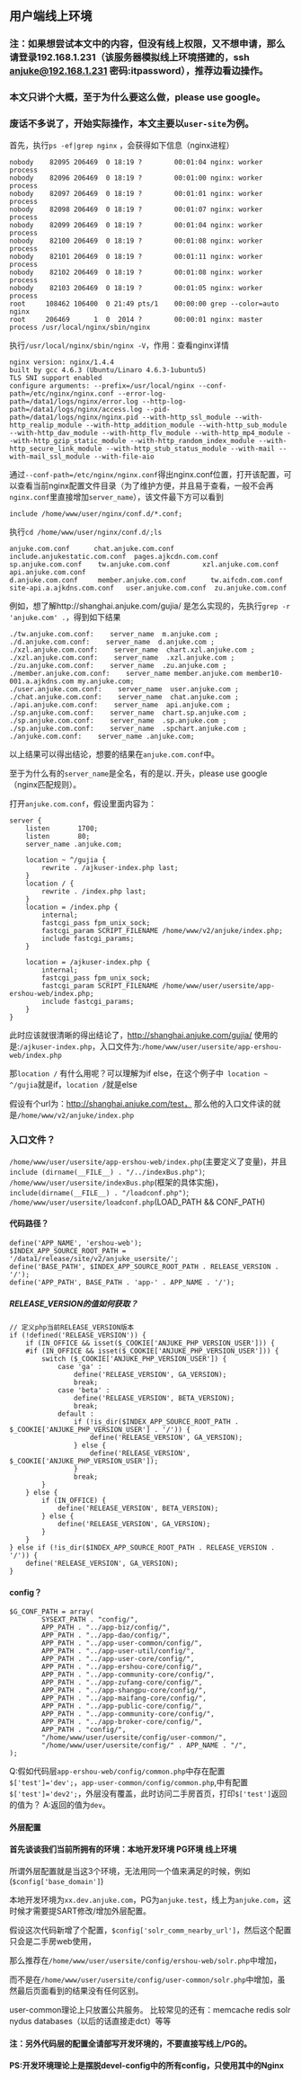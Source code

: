 ## 用户端线上环境 ##
### 注：如果想尝试本文中的内容，但没有线上权限，又不想申请，那么请登录192.168.1.231（该服务器模拟线上环境搭建的，ssh anjuke@192.168.1.231  密码:itpassword），推荐边看边操作。
### 本文只讲个大概，至于为什么要这么做，please use google。
### 废话不多说了，开始实际操作，本文主要以`user-site`为例。
首先，执行`ps -ef|grep nginx` ，会获得如下信息（nginx进程）

    nobody    82095 206469  0 18:19 ?        00:01:04 nginx: worker process
    nobody    82096 206469  0 18:19 ?        00:01:00 nginx: worker process
    nobody    82097 206469  0 18:19 ?        00:01:01 nginx: worker process
    nobody    82098 206469  0 18:19 ?        00:01:07 nginx: worker process
    nobody    82099 206469  0 18:19 ?        00:01:04 nginx: worker process
    nobody    82100 206469  0 18:19 ?        00:01:08 nginx: worker process
    nobody    82101 206469  0 18:19 ?        00:01:11 nginx: worker process
    nobody    82102 206469  0 18:19 ?        00:01:08 nginx: worker process
    nobody    82103 206469  0 18:19 ?        00:01:05 nginx: worker process
    root     108462 106400  0 21:49 pts/1    00:00:00 grep --color=auto nginx
    root     206469      1  0  2014 ?        00:00:01 nginx: master process /usr/local/nginx/sbin/nginx

执行`/usr/local/nginx/sbin/nginx -V`，作用：查看nginx详情

    nginx version: nginx/1.4.4
    built by gcc 4.6.3 (Ubuntu/Linaro 4.6.3-1ubuntu5)
    TLS SNI support enabled
    configure arguments: --prefix=/usr/local/nginx --conf-path=/etc/nginx/nginx.conf --error-log-path=/data1/logs/nginx/error.log --http-log-path=/data1/logs/nginx/access.log --pid-path=/data1/logs/nginx/nginx.pid --with-http_ssl_module --with-http_realip_module --with-http_addition_module --with-http_sub_module --with-http_dav_module --with-http_flv_module --with-http_mp4_module --with-http_gzip_static_module --with-http_random_index_module --with-http_secure_link_module --with-http_stub_status_module --with-mail --with-mail_ssl_module --with-file-aio

通过`--conf-path=/etc/nginx/nginx.conf`得出nginx.conf位置，打开该配置，可以查看当前nginx配置文件目录（为了维护方便，并且易于查看，一般不会再`nginx.conf`里直接增加`server_name`），该文件最下方可以看到

    include /home/www/user/nginx/conf.d/*.conf;

执行`cd /home/www/user/nginx/conf.d/;ls`

    anjuke.com.conf      chat.anjuke.com.conf      include.anjukestatic.com.conf  pages.ajkcdn.com.conf
    sp.anjuke.com.conf    tw.anjuke.com.conf        xzl.anjuke.com.conf    api.anjuke.com.conf
    d.anjuke.com.conf     member.anjuke.com.conf      tw.aifcdn.com.conf
    site-api.a.ajkdns.com.conf   user.anjuke.com.conf  zu.anjuke.com.conf  

例如，想了解http://shanghai.anjuke.com/gujia/ 是怎么实现的，先执行`grep -r 'anjuke.com' .`，得到如下结果

    ./tw.anjuke.com.conf:    server_name  m.anjuke.com ;
    ./d.anjuke.com.conf:    server_name  d.anjuke.com ;
    ./xzl.anjuke.com.conf:    server_name  chart.xzl.anjuke.com ;
    ./xzl.anjuke.com.conf:    server_name  .xzl.anjuke.com ;
    ./zu.anjuke.com.conf:    server_name  .zu.anjuke.com ;
    ./member.anjuke.com.conf:    server_name member.anjuke.com member10-001.a.ajkdns.com my.anjuke.com;
    ./user.anjuke.com.conf:    server_name  user.anjuke.com ;
    ./chat.anjuke.com.conf:    server_name  chat.anjuke.com ;
    ./api.anjuke.com.conf:    server_name  api.anjuke.com ;
    ./sp.anjuke.com.conf:    server_name  chart.sp.anjuke.com ;
    ./sp.anjuke.com.conf:    server_name  .sp.anjuke.com ;
    ./sp.anjuke.com.conf:    server_name  .spchart.anjuke.com ;
    ./anjuke.com.conf:    server_name .anjuke.com;

以上结果可以得出结论，想要的结果在`anjuke.com.conf`中。

至于为什么有的`server_name`是全名，有的是以`.`开头，please use google（nginx匹配规则）。

打开`anjuke.com.conf`，假设里面内容为：

    server {
        listen       1700;
        listen       80;
        server_name .anjuke.com;

        location ~ ^/gujia {
            rewrite . /ajkuser-index.php last;
        }
        location / {
            rewrite . /index.php last;
        }
        location = /index.php {
            internal;
            fastcgi_pass fpm_unix_sock;
            fastcgi_param SCRIPT_FILENAME /home/www/v2/anjuke/index.php;
            include fastcgi_params;
        }

        location = /ajkuser-index.php {
            internal;
            fastcgi_pass fpm_unix_sock;
            fastcgi_param SCRIPT_FILENAME /home/www/user/usersite/app-ershou-web/index.php;
            include fastcgi_params;
        }
    }
此时应该就很清晰的得出结论了，http://shanghai.anjuke.com/gujia/ 使用的是:`/ajkuser-index.php`，入口文件为:`/home/www/user/usersite/app-ershou-web/index.php`

那`location /` 有什么用呢？可以理解为if else，在这个例子中` location ~ ^/gujia`就是if，`location /`就是else

假设有个url为：http://shanghai.anjuke.com/test， 那么他的入口文件读的就是`/home/www/v2/anjuke/index.php`

### 入口文件？
`/home/www/user/usersite/app-ershou-web/index.php`(主要定义了变量)，并且 `include (dirname(__FILE__) . "/../indexBus.php")`;
`/home/www/user/usersite/indexBus.php`(框架的具体实施)，`include(dirname(__FILE__) . "/loadconf.php")`;
`/home/www/user/usersite/loadconf.php`(LOAD_PATH && CONF_PATH)

#### 代码路径？
    define('APP_NAME', 'ershou-web');
    $INDEX_APP_SOURCE_ROOT_PATH = '/data1/release/site/v2/anjuke_usersite/';
    define('BASE_PATH', $INDEX_APP_SOURCE_ROOT_PATH . RELEASE_VERSION . '/');
    define('APP_PATH', BASE_PATH . 'app-' . APP_NAME . '/');
##### RELEASE_VERSION的值如何获取？
    // 定义php当前RELEASE_VERSION版本
    if (!defined('RELEASE_VERSION')) {
        if (IN_OFFICE && isset($_COOKIE['ANJUKE_PHP_VERSION_USER'])) {
        #if (IN_OFFICE && isset($_COOKIE['ANJUKE_PHP_VERSION_USER'])) {
            switch ($_COOKIE['ANJUKE_PHP_VERSION_USER']) {
                case 'ga' :
                    define('RELEASE_VERSION', GA_VERSION);
                    break;
                case 'beta' :
                    define('RELEASE_VERSION', BETA_VERSION);
                    break;
                default :
                    if (!is_dir($INDEX_APP_SOURCE_ROOT_PATH . $_COOKIE['ANJUKE_PHP_VERSION_USER'] . '/')) {
                        define('RELEASE_VERSION', GA_VERSION);
                    } else {
                        define('RELEASE_VERSION', $_COOKIE['ANJUKE_PHP_VERSION_USER']);
                    }
                    break;
            }
        } else {
            if (IN_OFFICE) {
                define('RELEASE_VERSION', BETA_VERSION);
            } else {
                define('RELEASE_VERSION', GA_VERSION);
            }
        }
    } else if (!is_dir($INDEX_APP_SOURCE_ROOT_PATH . RELEASE_VERSION . '/')) {
        define('RELEASE_VERSION', GA_VERSION);
    }

#### config？
    $G_CONF_PATH = array(
            SYSEXT_PATH . "config/",
            APP_PATH . "../app-biz/config/",
            APP_PATH . "../app-dao/config/",
            APP_PATH . "../app-user-common/config/",
            APP_PATH . "../app-user-util/config/",
            APP_PATH . "../app-user-core/config/",
            APP_PATH . "../app-ershou-core/config/",
            APP_PATH . "../app-community-core/config/",
            APP_PATH . "../app-zufang-core/config/",
            APP_PATH . "../app-shangpu-core/config/",
            APP_PATH . "../app-maifang-core/config/",
            APP_PATH . "../app-public-core/config/",
            APP_PATH . "../app-community-core/config/",
            APP_PATH . "../app-broker-core/config/",
            APP_PATH . "config/",
            "/home/www/user/usersite/config/user-common/",
            "/home/www/user/usersite/config/" . APP_NAME . "/",
    );
Q:假如代码层`app-ershou-web/config/common.php`中存在配置`$['test']='dev';`，`app-user-common/config/common.php`,中有配置`$['test']='dev2';`，外层没有覆盖，此时访问二手房首页，打印`$['test']`返回的值为？
A:返回的值为`dev`。


#### 外层配置
#### 首先谈谈我们当前所拥有的环境：本地开发环境 PG环境 线上环境

所谓外层配置就是当这3个环境，无法用同一个值来满足的时候，例如(`$config['base_domain']`)

本地开发环境为`xx.dev.anjuke.com`，PG为`anjuke.test`，线上为`anjuke.com`，这时候才需要提SART修改/增加外层配置。

假设这次代码新增了个配置，`$config['solr_comm_nearby_url']`，然后这个配置只会是二手房web使用，

那么推荐在`/home/www/user/usersite/config/ershou-web/solr.php`中增加，

而不是在`/home/www/user/usersite/config/user-common/solr.php`中增加，虽然最后页面看到的结果没有任何区别。

user-common理论上只放置公共服务。
比较常见的还有：memcache redis solr nydus databases（以后的话直接走dct）等等

#### 注：另外代码层的配置全请部写开发环境的，不要直接写线上/PG的。
#### PS:开发环境理论上是摆脱devel-config中的所有config，只使用其中的Nginx
